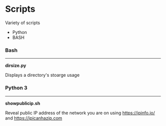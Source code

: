 # Scripts

Variety of scripts 
- Python
- BASH



### Bash
---
**dirsize.py**

Displays a directory's stoarge usage


### Python 3
---
**showpublicip.sh**

Reveal public IP address of the network you are on using https://ipinfo.io/ and https://ipicanhazip.com
